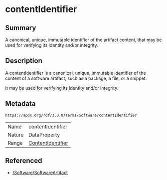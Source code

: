 <!-- Automatically generated by spec-parser v2.1.0 on 2024-06-17T15:44:58.460830+00:00 -->
<!-- SPDX-License-Identifier: Community-Spec-1.0 -->

# contentIdentifier

## Summary

A canonical, unique, immutable identifier of the artifact content, that may be
used for verifying its identity and/or integrity.


## Description

A contentIdentifier is a canonical, unique, immutable identifier of the content
of a software artifact, such as a package, a file, or a snippet.

It may be used for verifying its identity and/or integrity.


## Metadata

`https://spdx.org/rdf/3.0.0/terms/Software/contentIdentifier`


| | |
|---|---|
| Name | contentIdentifier |
| Nature | DataProperty |
| Range | [ContentIdentifier](../Classes/ContentIdentifier.md) |




## Referenced

- [/Software/SoftwareArtifact](../../Software/Classes/SoftwareArtifact.md)

